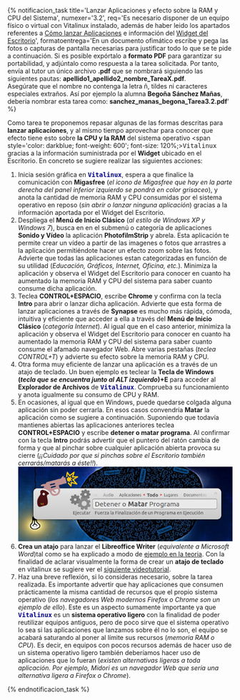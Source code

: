 {% notificacion_task title='Lanzar Aplicaciones y efecto sobre la RAM y CPU del Sistema',
numexer='3.2',
req='Es necesario disponer de un equipo físico o virtual con Vitalinux instalado, además de haber leido los apartados referentes a <a href="../Parte_3-Entorno_de_Escritorio/Parte_3-Como_lanzar_aplicaciones.html">Cómo lanzar Aplicaciones</a> e información del <a href="../Parte_3-Entorno_de_Escritorio/Parte_3-Preferencias_del_escritorio.html">Widget del Escritorio</a>',
formatoentrega='En un documento ofimático escribe y pega las fotos o capturas de pantalla necesarias para justificar todo lo que se te pide a continuación. Si es posible expórtalo a <b>formato PDF</b> para garantizar su portabilidad, y adjúntalo como respuesta a la tarea solicitada. Por tanto, envía al tutor un único archivo <b>.pdf</b> que se nombrará siguiendo las siguientes pautas: <b>apellido1_apellido2_nombre_TareaX.pdf</b>.
<br>
Asegúrate que el nombre no contenga la letra ñ, tildes ni caracteres especiales extraños. Así por ejemplo la alumna <b>Begoña Sánchez Mañas</b>, debería nombrar esta tarea como: <b>sanchez_manas_begona_Tarea3.2.pdf</b>' %}

Como tarea te proponemos repasar algunas de las formas descritas para <b>lanzar aplicaciones</b>, y al mismo tiempo aprovechar para conocer que efecto tiene esto sobre <b>la CPU y la RAM</b> del sistema operativo <span style='color: darkblue; font-weight: 600'; font-size: 120%;><tt>Vitalinux</tt></span> gracias a la información suministrada por el <b>Widget</b> ubicado en el Escritorio.  En concreto se sugiere realizar las siguientes acciones:

<ol>
<li>
Inicia sesión gráfica en <span style='color: darkblue; font-weight: 600'; font-size: 120%;><tt>Vitalinux</tt></span>, espera a que finalice la comunicación con <b>Migasfree</b> (<i>el icono de Migasfree que hay en la parte derecha del panel inferior izquierdo se pondrá en color grisaceo</i>), y anota la cantidad de memoria RAM y CPU consumidas por el sistema operativo en reposo (<i>sin abrir o lanzar ninguna aplicación</i>) gracias a la información aportada por el Widget del Escritorio.
</li>
<li>
Despliega el <b>Menú de Inicio Clásico</b> (<i>al estilo de Windows XP y Windows 7</i>), busca en en el submenú o categoría de aplicaciones <b>Sonido y Vídeo</b> la aplicación <b>PhotofilmStrip</b> y abrela.  Esta aplicación te permite crear un vídeo a partir de las imagenes o fotos que arrastres a la aplicación permitiéndote hacer un efecto zoom sobre las fotos.  Advierte que todas las aplicaciones estan categorizadas en función de su utilidad (<i>Educación, Gráficos, Internet, Oficina, etc.</i>).  Minimiza la aplicación y observa el Widget del Escritorio para conocer en cuanto ha aumentado la memoria RAM y CPU del sistema para saber cuanto consume dicha aplicación.
</li>
<li>
Teclea <b>CONTROL+ESPACIO</b>, escribe <b>Chrome</b> y confirma con la tecla <b>Intro</b> para abrir o lanzar dicha aplicación.  Advierte que esta forma de lanzar aplicaciones a través de <b>Synapse</b> es mucho más rápida, cómoda, intuitiva y eficiente que acceder a ella a través del <b>Menú de Inicio Clásico</b> (<i>categoría Internet</i>).  Al igual que en el caso anterior, minimiza la aplicación y observa el Widget del Escritorio para conocer en cuanto ha aumentado la memoria RAM y CPU del sistema para saber cuanto consume el afamado navegador Web.  Abre varias pestañas (<i>teclea CONTROL+T</i>) y advierte su efecto sobre la memoria RAM y CPU.
</li>
<li>
Otra forma muy eficiente de lanzar una aplicación es a través de un atajo de teclado.  Un buen ejemplo es teclear la <b>Tecla de Windows (<i>tecla que se encuentra junto al ALT izquierdo</i>)+E</b> para acceder al <b>Explorador de Archivos</b> de <span style='color: darkblue; font-weight: 600'; font-size: 120%;><tt>Vitalinux</tt></span>.  Comprueba su funcionamiento y anota igualmente su consumo de CPU y RAM.
</li>
<li>
En ocasiones, al igual que en Windows, puede quedarse colgada alguna aplicación sin poder cerrarla.  En esos casos convendría <b>Matar</b> la aplicación como se sugiere a continuación.  Suponiendo que todavía mantienes abiertas las aplicaciones anteriores teclea <b>CONTROL+ESPACIO</b> y escribe <b>detener o matar programa</b>.  Al confirmar con la tecla <b>Intro</b> podrás advertir que el puntero del ratón cambia de forma y que al pinchar sobre cualquier aplicación abierta provoca su cierre (<i>¡¡Cuidado por que si pinchas sobre el Escritorio también cerrarás/matarás a éste!!</i>).
<div style="text-align: center;">
<img src="../img/vx-matar-programa.png">
</div>
</li>
<li>
<b>Crea un atajo</b> para lanzar el <b>Libreoffice Writer</b> (<i>equivalente a Microsoft Word</i>)tal como se ha explicado a modo de <a href="../Parte_3-Entorno_de_Escritorio/Parte_3-Como_lanzar_aplicaciones.html#DefinirAtajosTeclado">ejemplo en la teoria</a>.  Con la finalidad de aclarar visualmente la forma de crear un <b>atajo de teclado</b> en vitalinux se sugiere ver el <a href="https://youtu.be/bdBM6U0seUE">siguiente videotutorial</a>.
</li>
<li>
Haz una breve reflexión, si lo consideras necesario, sobre la tarea realizada. Es importante advertir que hay aplicaciones que consumen prácticamente la misma cantidad de recursos que el propio sistema operativo (<i>los navegadores Web modernos Firefox o Chrome son un ejemplo de ello</i>).  Este es un aspecto sumamente importante ya que <span style='color: darkblue; font-weight: 600'; font-size: 120%;><tt>Vitalinux</tt></span> es un <b>sistema operativo ligero</b> con la finalidad de poder reutilizar equipos antiguos, pero de poco sirve que el sistema operativo lo sea si las aplicaciones que lanzamos sobre él no lo son, el equipo se acabará saturando al poner al límite sus recursos (<i>memoria RAM o CPU</i>). Es decir, en equipos con pocos recursos además de hacer uso de un sistema operativo ligero también deberíamos hacer uso de aplicaciones que lo fueran (<i>existen alternativas ligeras a toda aplicación.  Por ejemplo, Midori es un navegador Web que sería una alternativa ligera a Firefox o Chrome</i>).
</li>
</ol>

{% endnotificacion_task %}
